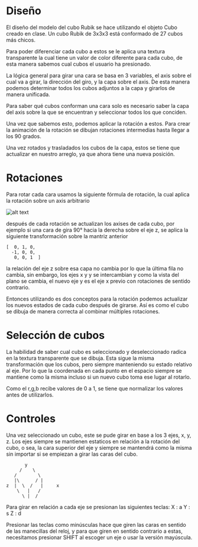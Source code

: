 # Diseño
El diseño del modelo del cubo Rubik se hace utilizando el objeto Cubo creado en clase. Un cubo Rubik de 3x3x3 está conformado de 27 cubos más chicos.

Para poder diferenciar cada cubo a estos se le aplica una textura transparente la cual tiene un valor de color diferente para cada cubo, de esta manera sabemos cual cubos el usuario ha presionado. 

La lógica general para girar una cara se basa en 3 variables, el axis sobre el cual va a girar, la dirección del giro, y la capa sobre el axis. De esta manera podemos determinar todos los cubos adjuntos a la capa y girarlos de manera unificada. 

Para saber qué cubos conforman una cara solo es necesario saber la capa del axis sobre la que se encuentran y seleccionar todos los que conciden. 

Una vez que sabemos esto, podemos aplicar la rotación a estos. Para crear la animación de la rotación se dibujan rotaciones intermedias hasta llegar a los 90 grados. 

Una vez rotados y trasladados los cubos de la capa, estos se tiene que actualizar en nuestro arreglo, ya que ahora tiene una nueva posición.


# Rotaciones

Para rotar cada cara usamos la siguiente fórmula de rotación, la cual aplica la rotación sobre un axis arbitrario

![alt text](https://wikimedia.org/api/rest_v1/media/math/render/svg/80ff6ba71d60b7128098e1cbaf70c0e268421656)

después de cada rotación se actualizan los axises de cada cubo, por ejemplo si una cara de gira 90° hacia la derecha sobre el eje z, se aplica la siguiente transformación sobre la mantriz anterior
```
[  0, 1, 0,
  -1, 0, 0,
   0, 0, 1  ]
```

la relación del eje z sobre esa capa no cambia por lo que la última fila no cambia, sin embargo, los ejes x y y se intercambian y como la vista del plano se cambia, el nuevo eje y es el eje x previo con rotaciones de sentido contrario.

Entonces utilizando es dos conceptos para la rotación podemos actualizar los nuevos estados de cada cubo después de girarse. Así es como el cubo se dibuja de manera correcta al combinar múltiples rotaciones. 

# Selección de cubos

La habilidad de saber cual cubo es seleccionado y deseleccionado radica en la textura transparente que se dibuja. Esta sigue la misma transformación que los cubos, pero siempre manteniendo su estado relativo al eje. Por lo que la coordenada en cada punto en el espacio siempre se mantiene como la misma incluso si un nuevo  cubo toma ese lugar al rotarlo. 

Como el r,g,b recibe valores de 0 a 1, se tiene que normalizar los valores antes de utilizarlos.

# Controles

Una vez seleccionado un cubo, este se pude girar en base a los 3 ejes, x, y, z.
Los ejes siempre se mantienen estaticos en relación a la rotación del cubo, o sea, la cara superior del eje y siempre se mantendrá como la misma sin importar si se empiezan a girar las caras del cubo.
```
       y
     /    \ 
   /        \
   |\      / |
z  |  \  /   |     x
    \   |   /
      \ |  /
```

Para girar en relación a cada eje se presionan las siguientes teclas:
X : a
Y : s
Z : d

Presionar las teclas como minúsculas hace que giren las caras en sentido de las manecillas del reloj, y para que giren en sentido contrario a estas,  necesitamos presionar SHIFT al escoger un eje o usar la versión mayúscula.

